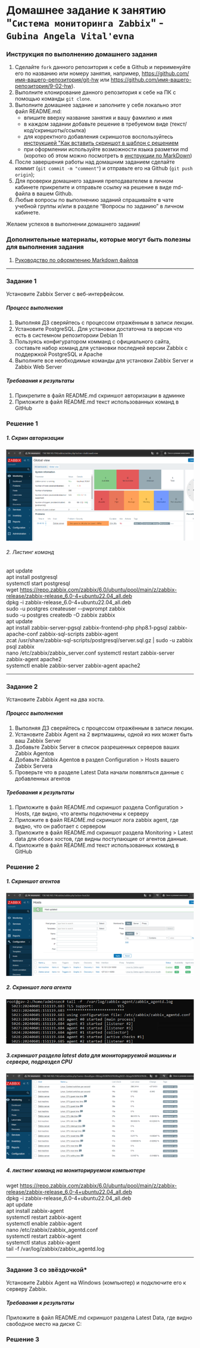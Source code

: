 # Домашнее задание к занятию "`Система мониторинга Zabbix`" - `Gubina Angela Vital'evna`


### Инструкция по выполнению домашнего задания

   1. Сделайте `fork` данного репозитория к себе в Github и переименуйте его по названию или номеру занятия, например, https://github.com/имя-вашего-репозитория/git-hw или  https://github.com/имя-вашего-репозитория/9-02-hw).
   2. Выполните клонирование данного репозитория к себе на ПК с помощью команды `git clone`.
   3. Выполните домашнее задание и заполните у себя локально этот файл README.md:
      - впишите вверху название занятия и вашу фамилию и имя
      - в каждом задании добавьте решение в требуемом виде (текст/код/скриншоты/ссылка)
      - для корректного добавления скриншотов воспользуйтесь [инструкцией "Как вставить скриншот в шаблон с решением](https://github.com/netology-code/sys-pattern-homework/blob/main/screen-instruction.md)
      - при оформлении используйте возможности языка разметки md (коротко об этом можно посмотреть в [инструкции  по MarkDown](https://github.com/netology-code/sys-pattern-homework/blob/main/md-instruction.md))
   4. После завершения работы над домашним заданием сделайте коммит (`git commit -m "comment"`) и отправьте его на Github (`git push origin`);
   5. Для проверки домашнего задания преподавателем в личном кабинете прикрепите и отправьте ссылку на решение в виде md-файла в вашем Github.
   6. Любые вопросы по выполнению заданий спрашивайте в чате учебной группы и/или в разделе “Вопросы по заданию” в личном кабинете.
   
Желаем успехов в выполнении домашнего задания!
   
### Дополнительные материалы, которые могут быть полезны для выполнения задания

1. [Руководство по оформлению Markdown файлов](https://gist.github.com/Jekins/2bf2d0638163f1294637#Code)

---

### Задание 1

Установите Zabbix Server с веб-интерфейсом.

##### Процесс выполнения
 1. Выполняя ДЗ сверяйтесь с процессом отражённым в записи лекции.
 2. Установите PostgreSQL. Для установки достаточна та версия что есть в системном репозитороии Debian 11
 3. Пользуясь конфигуратором комманд с официального сайта, составьте набор команд для установки последней версии Zabbix с поддержкой PostgreSQL и Apache
 4. Выполните все необходимые команды для установки Zabbix Server и Zabbix Web Server

##### Требования к результаты
 1. Прикрепите в файл README.md скриншот авторизации в админке
 2. Приложите в файл README.md текст использованных команд в GitHub

### Решение 1
 ##### 1. Скрин авторизации
 ![alt text](https://github.com/GubinaAV/9-02-hw/blob/main/img/zabbix01.png)

 ###### 2. Листинг команд 
  
  apt update  
  apt install postgresql  
  systemctl start postgresql  
  wget https://repo.zabbix.com/zabbix/6.0/ubuntu/pool/main/z/zabbix-release/zabbix-release_6.0-4+ubuntu22.04_all.deb  
  dpkg -i zabbix-release_6.0-4+ubuntu22.04_all.deb  
  sudo -u postgres createuser --pwprompt zabbix  
  sudo -u postgres createdb -O zabbix zabbix  
  apt update  
  apt install zabbix-server-pgsql zabbix-frontend-php php8.1-pgsql zabbix-apache-conf zabbix-sql-scripts zabbix-agent  
  zcat /usr/share/zabbix-sql-scripts/postgresql/server.sql.gz | sudo -u zabbix psql zabbix  
  nano  /etc/zabbix/zabbix_server.conf 
  systemctl restart zabbix-server zabbix-agent apache2  
  systemctl enable zabbix-server zabbix-agent apache2  

---

### Задание 2

Установите Zabbix Agent на два хоста.

##### Процесс выполнения
 1. Выполняя ДЗ сверяйтесь с процессом отражённым в записи лекции.
 2. Установите Zabbix Agent на 2 виртмашины, одной из них может быть ваш Zabbix Server
 3. Добавьте Zabbix Server в список разрешенных серверов ваших Zabbix Agentов
 4. Добавьте Zabbix Agentов в раздел Configuration > Hosts вашего Zabbix Servera
 5. Проверьте что в разделе Latest Data начали появляться данные с добавленных агентов

##### Требования к результаты
 1. Приложите в файл README.md скриншот раздела Configuration > Hosts, где видно, что агенты подключены к серверу
 2. Приложите в файл README.md скриншот лога zabbix agent, где видно, что он работает с сервером
 3. Приложите в файл README.md скриншот раздела Monitoring > Latest data для обоих хостов, где видны поступающие от агентов данные.
 4. Приложите в файл README.md текст использованных команд в GitHub
 
 ### Решение 2
 ##### 1. Скриншот агентов
 ![alt text](https://github.com/GubinaAV/9-02-hw/blob/main/img/zabbix02.png)
 ##### 2. Скриншот лога агента
 ![alt text](https://github.com/GubinaAV/9-02-hw/blob/main/img/zabbix03.png)
 ##### 3.скриншот раздела latest data для мониторируемой машины и сервера, подраздел CPU
 ![alt text](https://github.com/GubinaAV/9-02-hw/blob/main/img/zabbix04.png)
 ##### 4. листинг команд на мониторируемом компьютере
 wget https://repo.zabbix.com/zabbix/6.0/ubuntu/pool/main/z/zabbix-release/zabbix-release_6.0-4+ubuntu22.04_all.deb  
 dpkg -i zabbix-release_6.0-4+ubuntu22.04_all.deb  
 apt update  
 apt install zabbix-agent  
 systemctl restart zabbix-agent  
 systemctl enable zabbix-agent  
 nano /etc/zabbix/zabbix_agentd.conf  
 systemctl restart zabbix-agent  
 systemctl status zabbix-agent  
 tail -f /var/log/zabbix/zabbix_agentd.log

---
### Задание 3 со звёздочкой*
Установите Zabbix Agent на Windows (компьютер) и подключите его к серверу Zabbix.

##### Требования к результаты
Приложите в файл README.md скриншот раздела Latest Data, где видно свободное место на диске C:
### Решение 3
